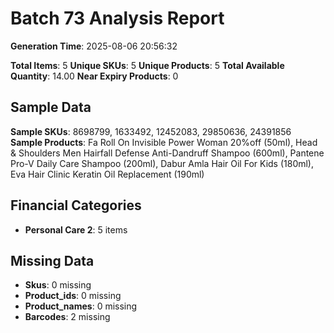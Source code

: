# Batch 73 Analysis Report

**Generation Time**: 2025-08-06 20:56:32

**Total Items**: 5
**Unique SKUs**: 5
**Unique Products**: 5
**Total Available Quantity**: 14.00
**Near Expiry Products**: 0

## Sample Data
**Sample SKUs**: 8698799, 1633492, 12452083, 29850636, 24391856
**Sample Products**: Fa Roll On Invisible Power Woman 20%off (50ml), Head & Shoulders Men Hairfall Defense Anti-Dandruff Shampoo (600ml), Pantene Pro-V Daily Care Shampoo (200ml), Dabur Amla Hair Oil For Kids (180ml), Eva Hair Clinic Keratin Oil Replacement (190ml)

## Financial Categories
- **Personal Care 2**: 5 items

## Missing Data
- **Skus**: 0 missing
- **Product_ids**: 0 missing
- **Product_names**: 0 missing
- **Barcodes**: 2 missing
